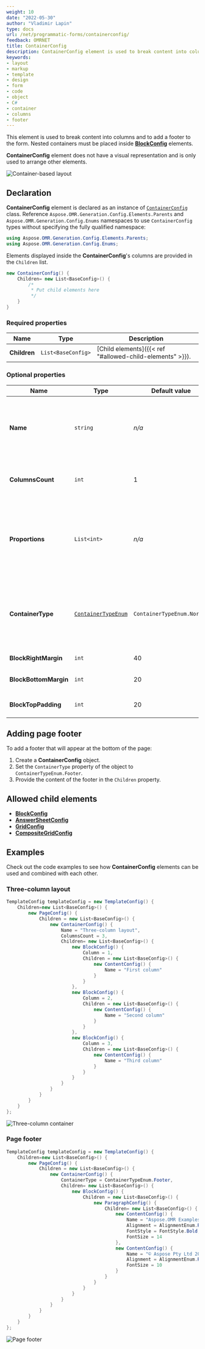 ```yaml
---
weight: 10
date: "2022-05-30"
author: "Vladimir Lapin"
type: docs
url: /net/programmatic-forms/containerconfig/
feedback: OMRNET
title: ContainerConfig
description: ContainerConfig element is used to break content into columns and to add a footer to the form.
keywords:
- layout
- markup
- template
- design
- form
- code
- object
- C#
- container
- columns
- footer
---
```


This element is used to break content into columns and to add a footer to the form. Nested containers must be placed inside [**BlockConfig**](/omr/net/programmatic-forms/blockconfig/) elements.

**ContainerConfig** element does not have a visual representation and is only used to arrange other elements.

![Container-based layout](program-containers.png)

## Declaration

**ContainerConfig** element is declared as an instance of [`ContainerConfig`](https://reference.aspose.com/omr/net/aspose.omr.generation.config.elements.parents/containerconfig/) class. Reference `Aspose.OMR.Generation.Config.Elements.Parents` and `Aspose.OMR.Generation.Config.Enums` namespaces to use `ContainerConfig` types without specifying the fully qualified namespace:

```csharp
using Aspose.OMR.Generation.Config.Elements.Parents;
using Aspose.OMR.Generation.Config.Enums;
```

Elements displayed inside the **ContainerConfig**'s columns are provided in the `Children` list.

```csharp
new ContainerConfig() {
	Children= new List<BaseConfig>() {
		/*
		 * Put child elements here
		 */
	}
}
```

### Required properties

Name | Type | Description
---- | ---- | -----------
**Children** | `List<BaseConfig>` | [Child elements]({{< ref "#allowed-child-elements" >}}).

### Optional properties

Name | Type | Default value | Description
---- | ---- | ------------- | -----------
**Name** | `string` | _n/a_ | Used as a reminder of the container's purpose; for example, "_General Chemistry_". You can use the same value for multiple containers.<br />This text is not displayed on the form.
**ColumnsCount** | `int` |	1 | The number of columns in the container (1 or more). All columns have the same width regardless of their content.
**Proportions** | `List<int>` | _n/a_ | Overrides the number of columns and sets their relative proportions.<br />The number of columns is determined by the number of list items. Column widths (in percent) are provided as list items. The grand total of all column widths must not exceed 100%.
**ContainerType** | [`ContainerTypeEnum`](https://reference.aspose.com/omr/net/aspose.omr.generation.config.enums/containertypeenum/) | `ContainerTypeEnum.Normal` | Determines whether the container is displayed inside the body of the form (`ContainerTypeEnum.Normal`) or as a footer at the bottom of the page (`ContainerTypeEnum.Footer`).<br />**Each [page](/omr/net/programmatic-forms/pageconfig/) can only have one footer!**
**BlockRightMargin** | `int` | 40 | Right margin (in pixels) of container's columns.
**BlockBottomMargin** | `int` | 20 | Bottom margin (in pixels) of nested [**BlockConfig**](/omr/net/programmatic-forms/blockconfig/) elements.
**BlockTopPadding** | `int` | 20 | Top padding (in pixels) of nested [**BlockConfig**](/omr/net/programmatic-forms/blockconfig/) elements.

## Adding page footer

To add a footer that will appear at the bottom of the page:

1. Create a **ContainerConfig** object.
2. Set the `ContainerType` property of the object to `ContainerTypeEnum.Footer`.
3. Provide the content of the footer in the `Children` property.

## Allowed child elements

- [**BlockConfig**](/omr/net/programmatic-forms/blockconfig/)
- [**AnswerSheetConfig**](/omr/net/programmatic-forms/answersheetconfig/)
- [**GridConfig**](/omr/net/programmatic-forms/gridconfig/)
- [**CompositeGridConfig**](/omr/net/programmatic-forms/compositegridconfig/)

## **Examples**

Check out the code examples to see how **ContainerConfig** elements can be used and combined with each other.

### Three-column layout

```csharp
TemplateConfig templateConfig = new TemplateConfig() {
	Children=new List<BaseConfig>() {
		new PageConfig() {
			Children = new List<BaseConfig>() {
				new ContainerConfig() {
					Name = "Three-column layout",
					ColumnsCount = 3,
					Children= new List<BaseConfig>() {
						new BlockConfig() {
							Column = 1,
							Children = new List<BaseConfig>() {
								new ContentConfig() {
									Name = "First column"
								}
							}
						},
						new BlockConfig() {
							Column = 2,
							Children = new List<BaseConfig>() {
								new ContentConfig() {
									Name = "Second column"
								}
							}
						},
						new BlockConfig() {
							Column = 3,
							Children = new List<BaseConfig>() {
								new ContentConfig() {
									Name = "Third column"
								}
							}
						}
					}
				}
			}
		}
	}
};
```

![Three-column container](container-3-column.png)

### Page footer

```csharp
TemplateConfig templateConfig = new TemplateConfig() {
	Children=new List<BaseConfig>() {
		new PageConfig() {
			Children = new List<BaseConfig>() {
				new ContainerConfig() {
					ContainerType = ContainerTypeEnum.Footer,
					Children= new List<BaseConfig>() {
						new BlockConfig() {
							Children = new List<BaseConfig>() {
								new ParagraphConfig() {
									Children= new List<BaseConfig>() {
										new ContentConfig() {
											Name = "Aspose.OMR Examples",
											Alignment = AlignmentEnum.Right,
											FontStyle = FontStyle.Bold,
											FontSize = 14
										},
										new ContentConfig() {
											Name = "© Aspose Pty Ltd 2022",
											Alignment = AlignmentEnum.Right,
											FontSize = 10
										}
									}
								}
							}
						}
					}
				}
			}
		}
	}
};
```

![Page footer](container-footer.png)
